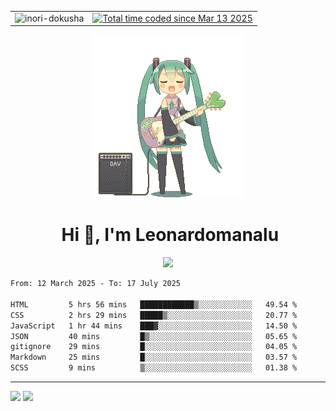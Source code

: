<table align=center>
  <tr>
    <td>
<img src="https://komarev.com/ghpvc/?username=Inori-dokusha" alt="inori-dokusha" />
    </td>
    <td>
<a href="https://wakatime.com/@d6e62b47-8872-47bc-911d-e9842e267b37"><img src="https://wakatime.com/badge/user/d6e62b47-8872-47bc-911d-e9842e267b37.svg" alt="Total time coded since Mar 13 2025" /></a>
    </td>
  </tr>
</table>
<div align="center">
  <img src="guitar-amp-electric-guitar.gif">
</div>
<div align="center">
  <h1>&nbsp;Hi 👋, I'm Leonardomanalu</h1>
  <a href="https://skillicons.dev">
    <img src="https://skillicons.dev/icons?i=git,vscode,html,css,js,nix,npm" />
  </a>
</div>

<!--START_SECTION:waka-->

```txt
From: 12 March 2025 - To: 17 July 2025

HTML         5 hrs 56 mins   ████████████▒░░░░░░░░░░░░   49.54 %
CSS          2 hrs 29 mins   █████▒░░░░░░░░░░░░░░░░░░░   20.77 %
JavaScript   1 hr 44 mins    ███▓░░░░░░░░░░░░░░░░░░░░░   14.50 %
JSON         40 mins         █▒░░░░░░░░░░░░░░░░░░░░░░░   05.65 %
gitignore    29 mins         █░░░░░░░░░░░░░░░░░░░░░░░░   04.05 %
Markdown     25 mins         █░░░░░░░░░░░░░░░░░░░░░░░░   03.57 %
SCSS         9 mins          ▒░░░░░░░░░░░░░░░░░░░░░░░░   01.38 %
```

<!--END_SECTION:waka-->
<hr/>
  <img src="https://github-readme-stats.vercel.app/api/top-langs/?username=Inori-dokusha&hide_progress=false&layout=compact&bg_color=02020a&hide_border=true&text_color=EEF4ED&icon_color=EEF4ED&border_radius=20"/>
  <img src="https://github-readme-stats.vercel.app/api?username=Inori-dokusha&show_icons=true&rank_icon=github&hide_title=true&ring_color=EEF4ED&bg_color=02020a&hide_border=true&text_color=EEF4ED&icon_color=EEF4ED&border_radius=20"/>
  
